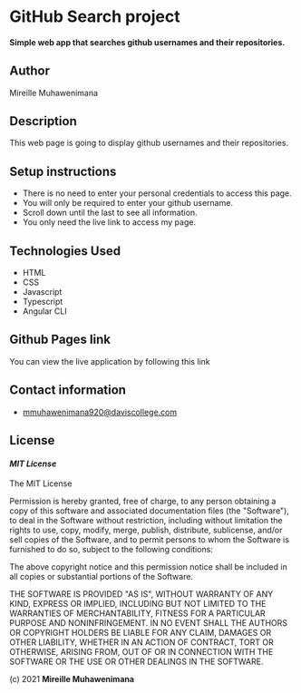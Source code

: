 # GitHub Search project
#### Simple web app that searches github usernames and their repositories.
## Author
Mireille Muhawenimana

## Description
This web page is going to display github usernames and their repositories.

## Setup instructions
* There is no need to enter your personal credentials to access this page.
* You will only be required to enter your github username.
* Scroll down until the last to see all information.
* You only need the live link to access my page.

## Technologies Used
* HTML  
* CSS
* Javascript
* Typescript
* Angular CLI


## Github Pages link
You can view the live application by following this link 

## Contact information
* mmuhawenimana920@daviscollege.com

## License
#### *MIT License*
The MIT License

Permission is hereby granted, free of charge, to any person obtaining a copy
of this software and associated documentation files (the "Software"), to deal
in the Software without restriction, including without limitation the rights
to use, copy, modify, merge, publish, distribute, sublicense, and/or sell
copies of the Software, and to permit persons to whom the Software is
furnished to do so, subject to the following conditions:

The above copyright notice and this permission notice shall be included in
all copies or substantial portions of the Software.

THE SOFTWARE IS PROVIDED "AS IS", WITHOUT WARRANTY OF ANY KIND, EXPRESS OR
IMPLIED, INCLUDING BUT NOT LIMITED TO THE WARRANTIES OF MERCHANTABILITY,
FITNESS FOR A PARTICULAR PURPOSE AND NONINFRINGEMENT. IN NO EVENT SHALL THE
AUTHORS OR COPYRIGHT HOLDERS BE LIABLE FOR ANY CLAIM, DAMAGES OR OTHER
LIABILITY, WHETHER IN AN ACTION OF CONTRACT, TORT OR OTHERWISE, ARISING FROM,
OUT OF OR IN CONNECTION WITH THE SOFTWARE OR THE USE OR OTHER DEALINGS IN
THE SOFTWARE.

(c) 2021 **Mireille Muhawenimana**